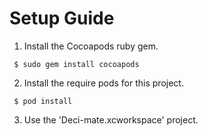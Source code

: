 Setup Guide
==========

1) Install the Cocoapods ruby gem.

```
 $ sudo gem install cocoapods
```

2) Install the require pods for this project.

```
 $ pod install
```

3) Use the 'Deci-mate.xcworkspace' project.
